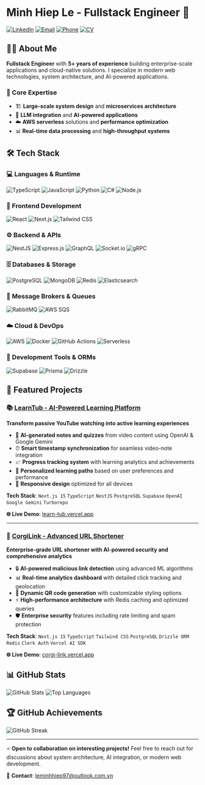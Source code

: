 # Minh Hiep Le - Fullstack Engineer 🚀

[![LinkedIn](https://img.shields.io/badge/LinkedIn-Connect-0077B5?style=for-the-badge&logo=linkedin&logoColor=white)](https://www.linkedin.com/in/minhhieple97)
[![Email](https://img.shields.io/badge/Email-Contact-D14836?style=for-the-badge&logo=gmail&logoColor=white)](mailto:leminhhiep97@outlook.com.vn)
[![Phone](https://img.shields.io/badge/Phone-%2B84889644797-25D366?style=for-the-badge&logo=whatsapp&logoColor=white)](tel:+84889644797)
[![CV](https://img.shields.io/badge/CV-Download-FF5722?style=for-the-badge&logo=googledrive&logoColor=white)](https://drive.google.com/file/d/1m9RloFtXc7wt0XfoObkphQxvSCjIV6QZ/view?usp=sharing)

## 👨‍💻 About Me

**Fullstack Engineer** with **5+ years of experience** building enterprise-scale applications and cloud-native solutions. I specialize in modern web technologies, system architecture, and AI-powered applications.

### 🎯 Core Expertise
- 🏗️ **Large-scale system design** and **microservices architecture**
- 🤖 **LLM integration** and **AI-powered applications**
- ☁️ **AWS serverless** solutions and **performance optimization**
- 📊 **Real-time data processing** and **high-throughput systems**

## 🛠️ Tech Stack

### 💻 Languages & Runtime
![TypeScript](https://img.shields.io/badge/TypeScript-007ACC?style=for-the-badge&logo=typescript&logoColor=white)
![JavaScript](https://img.shields.io/badge/JavaScript-F7DF1E?style=for-the-badge&logo=javascript&logoColor=black)
![Python](https://img.shields.io/badge/Python-3776AB?style=for-the-badge&logo=python&logoColor=white)
![C#](https://img.shields.io/badge/C%23-239120?style=for-the-badge&logo=c-sharp&logoColor=white)
![Node.js](https://img.shields.io/badge/Node.js-43853D?style=for-the-badge&logo=node.js&logoColor=white)

### 🎨 Frontend Development
![React](https://img.shields.io/badge/React-20232A?style=for-the-badge&logo=react&logoColor=61DAFB)
![Next.js](https://img.shields.io/badge/Next.js-000000?style=for-the-badge&logo=next.js&logoColor=white)
![Tailwind CSS](https://img.shields.io/badge/Tailwind_CSS-38B2AC?style=for-the-badge&logo=tailwind-css&logoColor=white)

### ⚙️ Backend & APIs
![NestJS](https://img.shields.io/badge/NestJS-E0234E?style=for-the-badge&logo=nestjs&logoColor=white)
![Express.js](https://img.shields.io/badge/Express.js-404D59?style=for-the-badge)
![GraphQL](https://img.shields.io/badge/GraphQL-E10098?style=for-the-badge&logo=graphql&logoColor=white)
![Socket.io](https://img.shields.io/badge/Socket.io-black?style=for-the-badge&logo=socket.io&badgeColor=010101)
![gRPC](https://img.shields.io/badge/gRPC-4285F4?style=for-the-badge&logo=grpc&logoColor=white)

### 🗄️ Databases & Storage
![PostgreSQL](https://img.shields.io/badge/PostgreSQL-316192?style=for-the-badge&logo=postgresql&logoColor=white)
![MongoDB](https://img.shields.io/badge/MongoDB-4EA94B?style=for-the-badge&logo=mongodb&logoColor=white)
![Redis](https://img.shields.io/badge/Redis-DC382D?style=for-the-badge&logo=redis&logoColor=white)
![Elasticsearch](https://img.shields.io/badge/Elasticsearch-005571?style=for-the-badge&logo=elasticsearch&logoColor=white)

### 📨 Message Brokers & Queues
![RabbitMQ](https://img.shields.io/badge/Rabbitmq-FF6600?style=for-the-badge&logo=rabbitmq&logoColor=white)
![AWS SQS](https://img.shields.io/badge/Amazon%20SQS-FF4F8B?style=for-the-badge&logo=amazonsqs&logoColor=white)

### ☁️ Cloud & DevOps
![AWS](https://img.shields.io/badge/Amazon_AWS-232F3E?style=for-the-badge&logo=amazon-aws&logoColor=white)
![Docker](https://img.shields.io/badge/Docker-2496ED?style=for-the-badge&logo=docker&logoColor=white)
![GitHub Actions](https://img.shields.io/badge/GitHub_Actions-2088FF?style=for-the-badge&logo=github-actions&logoColor=white)
![Serverless](https://img.shields.io/badge/Serverless-FD5750?style=for-the-badge&logo=serverless&logoColor=white)

### 🔧 Development Tools & ORMs
![Supabase](https://img.shields.io/badge/Supabase-3ECF8E?style=for-the-badge&logo=supabase&logoColor=white)
![Prisma](https://img.shields.io/badge/Prisma-3982CE?style=for-the-badge&logo=Prisma&logoColor=white)
![Drizzle](https://img.shields.io/badge/Drizzle-C5F74F?style=for-the-badge&logo=drizzle&logoColor=black)

## 🚀 Featured Projects

### 📚 [LearnTub - AI-Powered Learning Platform](https://github.com/minhhieple97/learn-tub)
**Transform passive YouTube watching into active learning experiences**

- 🤖 **AI-generated notes and quizzes** from video content using OpenAI & Google Gemini
- ⏰ **Smart timestamp synchronization** for seamless video-note integration
- 📈 **Progress tracking system** with learning analytics and achievements
- 🎯 **Personalized learning paths** based on user preferences and performance
- 📱 **Responsive design** optimized for all devices

**Tech Stack**: `Next.js 15` `TypeScript` `NestJS` `PostgreSQL` `Supabase` `OpenAI` `Google Gemini` `Turborepo`

**🌐 Live Demo**: [learn-tub.vercel.app](https://learn-tub.vercel.app)

---

### 🔗 [CorgiLink - Advanced URL Shortener](https://github.com/minhhieple97/corgi-link)
**Enterprise-grade URL shortener with AI-powered security and comprehensive analytics**

- 🔒 **AI-powered malicious link detection** using advanced ML algorithms
- 📊 **Real-time analytics dashboard** with detailed click tracking and geolocation
- 🎨 **Dynamic QR code generation** with customizable styling options
- ⚡ **High-performance architecture** with Redis caching and optimized queries
- 🛡️ **Enterprise security** features including rate limiting and spam protection

**Tech Stack**: `Next.js 15` `TypeScript` `Tailwind CSS` `PostgreSQL` `Drizzle ORM` `Redis` `Clerk Auth` `Vercel AI SDK`

**🌐 Live Demo**: [corgi-link.vercel.app](https://corgi-link.vercel.app/)

## 📊 GitHub Stats

![GitHub Stats](https://github-readme-stats.vercel.app/api?username=minhhieple97&show_icons=true&theme=radical&hide_border=true)
![Top Languages](https://github-readme-stats.vercel.app/api/top-langs/?username=minhhieple97&layout=compact&theme=radical&hide_border=true)

## 🏆 GitHub Achievements

![GitHub Streak](https://github-readme-streak-stats.herokuapp.com/?user=minhhieple97&theme=radical&hide_border=true)

---

⭐️ **Open to collaboration on interesting projects!** Feel free to reach out for discussions about system architecture, AI integration, or modern web development.

📧 **Contact**: [leminhhiep97@outlook.com.vn](mailto:leminhhiep97@outlook.com.vn)
